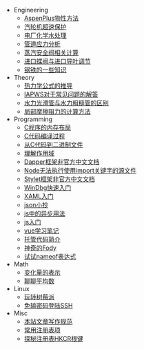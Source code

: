 <!-- _navbar.md -->

- Engineering
  - [AspenPlus物性方法](Engineering/AspenPlus物性方法.md)
  - [汽轮机超速保护](Engineering/汽轮机超速保护.md)
  - [电厂化学水处理](Engineering/电厂化学水处理.md)
  - [管道应力分析](Engineering/管道应力分析.md)
  - [蒸汽安全阀相关计算](Engineering/蒸汽安全阀相关计算.md)
  - [进口蝶阀与进口导叶调节](Engineering/进口蝶阀与进口导叶调节.md)
  - [钢铁的一些知识](Engineering/钢铁的一些知识.md)
- Theory
  - [热力学公式的推导](Theory/热力学公式的推导.md)
  - [IAPWS对于常见问题的解答](Theory/IAPWS对于常见问题的解答.md)
  - [水力光滑管与水力粗糙管的区别](Theory/水力光滑管与水力粗糙管的区别.md)
  - [局部摩擦阻力的计算方法](Theory/局部摩擦阻力的计算方法.md)
- Programming
  - [C程序的内存布局](Programming/C程序的内存布局.md)
  - [C代码编译过程](Programming/C代码编译过程.md)
  - [从C代码到二进制文件](Programming/从C代码到二进制文件.md)
  - [理解作用域](Programming/理解作用域.md)
  - [Dapper框架非官方中文文档](programming/Dapper框架非官方中文文档.md)
  - [Node无法执行使用import关键字的源文件](programming/Node无法执行使用import关键字的源文件.md)
  - [Stylet框架非官方中文文档](programming/Stylet框架非官方中文文档.md)
  - [WinDbg快速入门](programming/WinDbg快速入门.md)
  - [XAML入门](programming/XAML入门.md)
  - [json小抄](programming/json小抄.md)
  - [js中的异步用法](programming/js中的异步用法.md)
  - [js入门](programming/js入门.md)
  - [vue学习笔记](programming/vue学习笔记.md)
  - [托管代码简介](programming/托管代码简介.md)
  - [神奇的Fody](programming/神奇的Fody.md)
  - [试试nameof表达式](programming/试试nameof表达式.md)
- Math
  - [变化量的表示](Math/变化量的表示.md)
  - [聊聊平均数](Math/聊聊平均数.md)
- Linux
  - [玩转树莓派](Linux/玩转树莓派.md)
  - [免输密码登陆SSH](Linux/免输密码登陆SSH.md)
- Misc
  - [本站文章写作规范](Misc/本站文章写作规范.md)
  - [常用注册表项](Misc/常用注册表项.md)
  - [探秘注册表HKCR根键](Misc/探秘注册表HKCR根键.md)